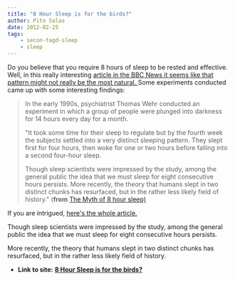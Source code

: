 ```yaml
---
title: "8 Hour Sleep is for the birds?"
author: Pito Salas
date: 2012-02-25
tags:
    - secon-tagd-sleep
    - sleep
---
```


Do you believe that you require 8 hours of sleep to be rested and effective.
Well, in this really interesting [article in the BBC News it seems like that
pattern might not really be the most natural.
](<http://www.bbc.co.uk/news/magazine-16964783>)Some experiments conducted
came up with some interesting findings:

> In the early 1990s, psychiatrist Thomas Wehr conducted an experiment in
> which a group of people were plunged into darkness for 14 hours every day
> for a month.
>
> "It took some time for their sleep to regulate but by the fourth week the
> subjects settled into a very distinct sleeping pattern. They slept first for
> four hours, then woke for one or two hours before falling into a second
> four-hour sleep.
>
> Though sleep scientists were impressed by the study, among the general
> public the idea that we must sleep for eight consecutive hours persists.
> More recently, the theory that humans slept in two distinct chunks has
> resurfaced, but in the rather less likely field of history." (**from** [The
> Myth of 8 hour sleep)](<http://www.bbc.co.uk/news/magazine-16964783>)

If you are intrigued, [here's the whole
article.](<http://www.bbc.co.uk/news/magazine-16964783>)

Though sleep scientists were impressed by the study, among the general public
the idea that we must sleep for eight consecutive hours persists.

More recently, the theory that humans slept in two distinct chunks has
resurfaced, but in the rather less likely field of history.


* **Link to site:** **[8 Hour Sleep is for the birds?](None)**
